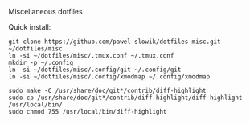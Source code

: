 Miscellaneous dotfiles

Quick install:

	git clone https://github.com/pawel-slowik/dotfiles-misc.git ~/dotfiles/misc
	ln -si ~/dotfiles/misc/.tmux.conf ~/.tmux.conf
	mkdir -p ~/.config
	ln -si ~/dotfiles/misc/.config/git ~/.config/git
	ln -si ~/dotfiles/misc/.config/xmodmap ~/.config/xmodmap

	sudo make -C /usr/share/doc/git*/contrib/diff-highlight
	sudo cp /usr/share/doc/git*/contrib/diff-highlight/diff-highlight /usr/local/bin/
	sudo chmod 755 /usr/local/bin/diff-highlight

